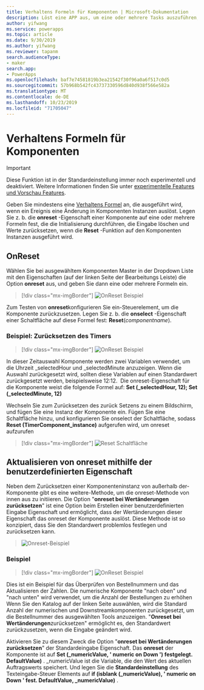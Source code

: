 ```yaml
---
title: Verhaltens Formeln für Komponenten | Microsoft-Dokumentation
description: Löst eine APP aus, um eine oder mehrere Tasks auszuführen, wenn eine komponentenbasierte Aktion auftritt.
author: yifwang
ms.service: powerapps
ms.topic: article
ms.date: 9/30/2019
ms.author: yifwang
ms.reviewer: tapanm
search.audienceType:
- maker
search.app:
- PowerApps
ms.openlocfilehash: baf7e74581819b3ea21542f30f96a0a6f517c0d5
ms.sourcegitcommit: 57b968b542fc43737330596d840d938f566e582a
ms.translationtype: MT
ms.contentlocale: de-DE
ms.lasthandoff: 10/23/2019
ms.locfileid: "71705047"
---
```

# <a name="behavior-formulas-for-components"></a>Verhaltens Formeln für Komponenten

> [!IMPORTANT]
> Diese Funktion ist in der Standardeinstellung immer noch experimentell und deaktiviert. Weitere Informationen finden Sie unter [experimentelle Features und Vorschau Features](working-with-experimental.md).

Geben Sie mindestens eine [Verhaltens Formel](working-with-formulas-in-depth.md) an, die ausgeführt wird, wenn ein Ereignis eine Änderung in Komponenten Instanzen auslöst. Legen Sie z. b. die **onreset** -Eigenschaft einer Komponente auf eine oder mehrere Formeln fest, die die Initialisierung durchführen, die Eingabe löschen und Werte zurücksetzen, wenn die **Reset** -Funktion auf den Komponenten Instanzen ausgeführt wird.

## <a name="onreset"></a>OnReset

Wählen Sie bei ausgewähltem Komponenten Master in der Dropdown Liste mit den Eigenschaften (auf der linken Seite der Bearbeitungs Leiste) die Option **onreset** aus, und geben Sie dann eine oder mehrere Formeln ein.

> [!div class="mx-imgBorder"]
> ![OnReset Beispiel ](./media/component-behavior/example-onreset.png)

Zum Testen von **onreset**konfigurieren Sie ein-Steuerelement, um die Komponente zurückzusetzen. Legen Sie z. b. die **onselect** -Eigenschaft einer Schaltfläche auf diese Formel fest: **Reset**(*componentname*).

### <a name="example---reset-timer"></a>Beispiel: Zurücksetzen des Timers

> [!div class="mx-imgBorder"]
> ![OnReset Beispiel ](./media/component-behavior/Resettimer.gif)

In dieser Zeitauswahl Komponente werden zwei Variablen verwendet, um die Uhrzeit _selectedHour und _selectedMinute anzuzeigen. Wenn die Auswahl zurückgesetzt wird, sollten diese Variablen auf einen Standardwert zurückgesetzt werden, beispielsweise 12:12.  Die onreset-Eigenschaft für die Komponente weist die folgende Formel auf: **Set (_selectedHour, 12); Set (_selectedMinute, 12)**

Wechseln Sie zum Zurücksetzen des zurück Setzens zu einem Bildschirm, und fügen Sie eine Instanz der Komponente ein. Fügen Sie eine Schaltfläche hinzu, und konfigurieren Sie onselect der Schaltfläche, sodass **Reset (TimerComponent_instance)** aufgerufen wird, um onreset aufzurufen

> [!div class="mx-imgBorder"]
> ![Reset Schaltfläche ](./media/component-behavior/reset-button.png)

## <a name="update-onreset-using-custom-property"></a>Aktualisieren von onreset mithilfe der benutzerdefinierten Eigenschaft

Neben dem Zurücksetzen einer Komponenteninstanz von außerhalb der-Komponente gibt es eine weitere-Methode, um die onreset-Methode von innen aus zu initiieren. Die Option "**onreset bei Wertänderungen zurücksetzen**" ist eine Option beim Erstellen einer benutzerdefinierten Eingabe Eigenschaft und ermöglicht, dass der Wertänderungen dieser Eigenschaft das onreset der Komponente auslöst. Diese Methode ist so konzipiert, dass Sie den Standardwert problemlos festlegen und zurücksetzen kann. 

> ![Onreset-Beispiel](./media/component-behavior/property-trigger.png)

### <a name="example"></a>Beispiel

> [!div class="mx-imgBorder"]
> ![OnReset Beispiel ](./media/component-behavior/updateordernumber2.gif)

Dies ist ein Beispiel für das Überprüfen von Bestellnummern und das Aktualisieren der Zahlen. Die numerische Komponente "nach oben" und "nach unten" wird verwendet, um die Anzahl der Bestellungen zu erhöhen Wenn Sie den Katalog auf der linken Seite auswählen, wird die Standard Anzahl der numerischen und Downstreamkomponenten zurückgesetzt, um die Bestellnummer des ausgewählten Tools anzuzeigen. "**Onreset bei Wertänderungen**zurücksetzen" ermöglicht es, den Standardwert zurückzusetzen, wenn die Eingabe geändert wird. 

Aktivieren Sie zu diesem Zweck die Option "**onreset bei Wertänderungen zurücksetzen**" der Standardeingabe Eigenschaft. Das **onreset** der Komponente ist auf **Set (_numericValue, ' numeric on Down ') festgelegt. DefaultValue)** . _numericValue ist die Variable, die den Wert des aktuellen Auftragswerts speichert. Und legen Sie die **Standardeinstellung** des Texteingabe-Steuer Elements auf **if (isblank (_numericValue), ' numeric on Down ' fest. DefaultValue, _numericValue)** . 
